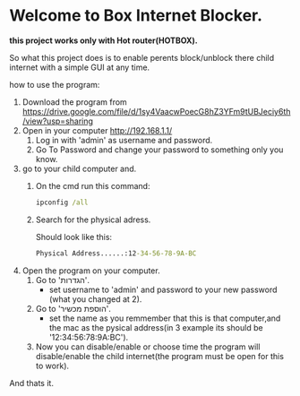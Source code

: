 # Welcome to Box Internet Blocker.

**this project works only with Hot router(HOTBOX).**

So what this project does is to enable perents block/unblock there child internet with a simple GUI at any time.

how to use the program:
1. Download the program from https://drive.google.com/file/d/1sy4VaacwPoecG8hZ3YFm9tUBJeciy6th/view?usp=sharing
2. Open in your computer http://192.168.1.1/
      1. Log in with 'admin' as username and password.
      2. Go To Password and change your password to something only you know.
3. go to your child computer and.
      1. On the cmd run this command:
         ```cmd
         ipconfig /all
         ```
      2. Search for the physical adress.
      
         Should look like this:
         ```cmd
         Physical Address......:12-34-56-78-9A-BC
         ```
4. Open the program on your computer.
      1. Go to 'הגדרות'.
            * set username to 'admin' and password to your new password (what you changed at 2).
      2. Go to 'הוספת מכשיר'.
            * set the name as you remmember that this is that computer,and the mac as the pysical address(in 3 example its should be '12:34:56:78:9A:BC').
      3. Now you can disable/enable or choose time the program will disable/enable the child internet(the program must be open for this to work).
      
And thats it.
      
